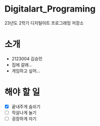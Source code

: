 # Digitalart_Programing
23년도 2학기 디지털아트 프로그래밍 저장소

# 소개
  - 2123004 김승민
  - 집에 갈래...
  - 게임하고 싶어...

# 해야 할 일
- [x] 끝내주게 숨쉬기
- [ ] 작살나게 놀기
- [ ] 굉장하게 자기
